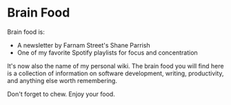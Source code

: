 # Brain Food

Brain food is:
* A newsletter by Farnam Street's Shane Parrish
* One of my favorite Spotify playlists for focus and concentration

It's now also the name of my personal wiki. The brain food you will find here is a collection of information on software development, writing, productivity, and anything else worth remembering.

Don't forget to chew. Enjoy your food.
